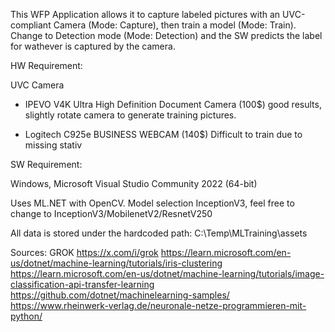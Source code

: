 This WFP Application allows it to capture labeled pictures with an UVC-compliant Camera (Mode: Capture), then train a model (Mode: Train).
Change to Detection mode  (Mode: Detection) and the SW predicts the label for wathever is captured by the camera.

HW Requirement: 

UVC Camera
- IPEVO V4K Ultra High Definition Document Camera (100$)
  good results, slightly rotate camera to generate training pictures.

- Logitech C925e BUSINESS WEBCAM (140$)
  Difficult to train due to missing stativ 




SW Requirement:

Windows, Microsoft Visual Studio Community 2022 (64-bit) 

Uses ML.NET with OpenCV. Model selection InceptionV3, feel free to change to InceptionV3/MobilenetV2/ResnetV250

All data is stored under the hardcoded path: C:\Temp\MLTraining\assets

Sources: 
GROK https://x.com/i/grok
https://learn.microsoft.com/en-us/dotnet/machine-learning/tutorials/iris-clustering
https://learn.microsoft.com/en-us/dotnet/machine-learning/tutorials/image-classification-api-transfer-learning
https://github.com/dotnet/machinelearning-samples/
https://www.rheinwerk-verlag.de/neuronale-netze-programmieren-mit-python/
  
  
